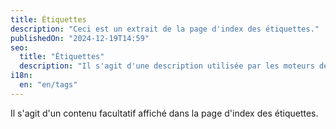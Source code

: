 ```yaml
---
title: Étiquettes
description: "Ceci est un extrait de la page d'index des étiquettes."
publishedOn: "2024-12-19T14:59"
seo:
  title: "Étiquettes"
  description: "Il s'agit d'une description utilisée par les moteurs de recherche."
i18n:
  en: "en/tags"
---
```


Il s'agit d'un contenu facultatif affiché dans la page d'index des étiquettes.
